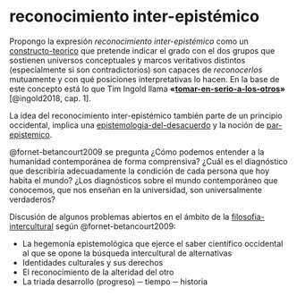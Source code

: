 # reconocimiento inter-epistémico

Propongo la expresión *reconocimiento inter-epistémico* como un [constructo-teorico](constructo-teorico.md) que pretende indicar el grado con el dos grupos que sostienen universos conceptuales y marcos veritativos distintos (especialmente si son contradictorios) son capaces de *reconocerlos* mutuamente y con qué posiciones interpretativas lo hacen. En la base de este concepto está lo que Tim Ingold llama **«[tomar-en-serio-a-los-otros](tomar-en-serio-a-los-otros.md)»** [@ingold2018, cap. 1].

La idea del reconocimiento inter-epistémico también parte de un principio occidental, implica una [epistemologia-del-desacuerdo](epistemologia-del-desacuerdo.md) y la noción de [par-epistemico](par-epistemico.md).

@fornet-betancourt2009 se pregunta ¿Cómo podemos entender a la humanidad contemporánea de forma comprensiva? ¿Cuál es el diagnóstico que describiría adecuadamente la condición de cada persona que hoy habita el mundo? ¿Los diagnósticos sobre el mundo contemporáneo que conocemos, que nos enseñan en la universidad, son universalmente verdaderos?

Discusión de algunos problemas abiertos en el ámbito de la [filosofia-intercultural](filosofia-intercultural.md) según @fornet-betancourt2009:

* La hegemonía epistemológica que ejerce el saber científico occidental al que se opone la búsqueda intercultural de alternativas
* Identidades culturales y sus derechos
* El reconocimiento de la alteridad del otro
* La triada desarrollo (progreso) ─ tiempo ─ historia
